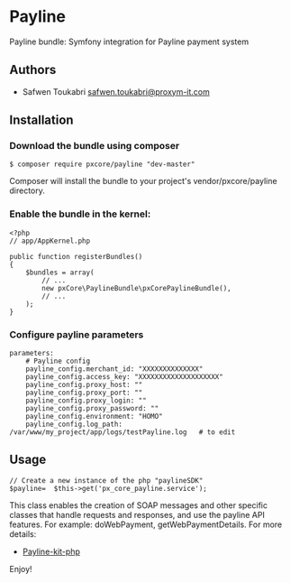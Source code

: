 # Payline
Payline bundle: Symfony integration for Payline payment system

Authors
-------

* Safwen Toukabri <safwen.toukabri@proxym-it.com>

Installation
------------

### Download the bundle using composer

```
$ composer require pxcore/payline "dev-master"
```
Composer will install the bundle to your project's vendor/pxcore/payline directory.

### Enable the bundle in the kernel:

```
<?php
// app/AppKernel.php

public function registerBundles()
{
    $bundles = array(
        // ...
        new pxCore\PaylineBundle\pxCorePaylineBundle(),
        // ...
    );
}
```

### Configure payline parameters

```
parameters:
    # Payline config
    payline_config.merchant_id: "XXXXXXXXXXXXXX"
    payline_config.access_key: "XXXXXXXXXXXXXXXXXXXX"
    payline_config.proxy_host: ""
    payline_config.proxy_port: ""
    payline_config.proxy_login: ""
    payline_config.proxy_password: ""
    payline_config.environment: "HOMO"
    payline_config.log_path: /var/www/my_project/app/logs/testPayline.log	# to edit
```

Usage
-----

```
// Create a new instance of the php "paylineSDK"
$payline=  $this->get('px_core_payline.service');
```

This class enables the creation of SOAP messages and other specific classes that handle requests and responses, and use the payline API features. For example: doWebPayment, getWebPaymentDetails. For more details:
* [Payline-kit-php](https://support.payline.com/hc/fr/articles/200995867-Kit-d-int%C3%A9gration-PHP)

Enjoy!





